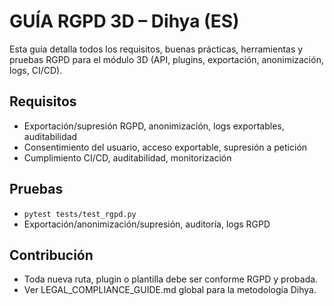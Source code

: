 # GUÍA RGPD 3D – Dihya (ES)

Esta guía detalla todos los requisitos, buenas prácticas, herramientas y pruebas RGPD para el módulo 3D (API, plugins, exportación, anonimización, logs, CI/CD).

## Requisitos
- Exportación/supresión RGPD, anonimización, logs exportables, auditabilidad
- Consentimiento del usuario, acceso exportable, supresión a petición
- Cumplimiento CI/CD, auditabilidad, monitorización

## Pruebas
- `pytest tests/test_rgpd.py`
- Exportación/anonimización/supresión, auditoría, logs RGPD

## Contribución
- Toda nueva ruta, plugin o plantilla debe ser conforme RGPD y probada.
- Ver LEGAL_COMPLIANCE_GUIDE.md global para la metodología Dihya.
